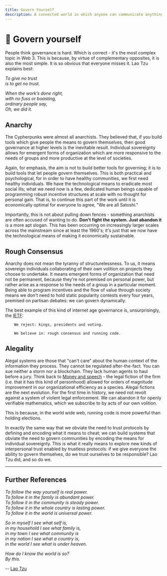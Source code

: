 ```yaml
---
title: Govern Yourself
description: A connected world in which anyone can communicate anything from anywhere requires more dynamic and responsive means of governing ourselves. Though it seems complex, Lao Tzu already had all the answers 27 centuries ago.
---
```


# 👑 Govern yourself

People think governance is hard. Which is correct - it's the most complex topic in Web 3. This is because, by virtue of complementary opposites, it is also the most simple. It is so obvious that everyone misses it. Lao Tzu explains best:

*To give no trust*  
*is to get no trust.*  
  
*When the work’s done right,*  
*with no fuss or boasting,*  
*ordinary people say,*  
*Oh, we did it.*  

## Anarchy

The Cypherpunks were almost all anarchists. They believed that, if you build tools which give people the means to govern themselves, then good governance at higher levels is the inevitable result. Individual sovereignty allows for emergent forms of organization which are more responsive to the needs of groups and more productive at the level of societies.

Again, for emphasis, the aim is not to build better tools for governing; it is to build tools that let people govern themselves. This is both practical and psychological, for in order to have healthy communities, we first need healthy individuals. We have the technological means to eradicate most social ills; what we need now is a few, dedicated human beings capable of programming robust incentive structures at scale with no thought for personal gain. That is, to continue this part of the work until it is economically optimal for everyone to agree, "We are all Satoshi."

Importantly, this is not about pulling down fences - something anarchists are often accused of wanting to do. **Don't fight the system. Just abandon it** is a more apt slogan. This has been occurring on increasingly larger scales across the mainstream since at least the 1960's; it's just that we now have the technological means of making it economically sustainable. 

## Rough Consensus

Anarchy does not mean the tyranny of structurelessness. To us, it means sovereign individuals collaborating of their own volition on projects they choose to undertake. It means emergent forms of organization that need not be permanent, because they're not premised on personal power, but rather arise as a response to the needs of a group in a particular moment. Being able to program incentives and the flow of value through society means we don't need to hold static popularity contests every four years, premised on partisan debates: we can govern dynamically.

The best example of this kind of internet age governance is, unsurprisingly, the [IETF](../consensus):

```
    We reject: kings, presidents and voting.

    We believe in: rough consensus and running code.
```

## Alegality

Alegal systems are those that "can't care" about the human context of the information they process. They cannot be regulated after-the-fact. You can sue neither a storm nor a blockchain. They lack human agents to haul before a jury. Think back to [Money and speech](../../module-2/money-speech/) - the legal fiction of the firm (i.e. that it has this kind of personhood) allowed for orders of magnitude improvement in our organizational efficiency as a species. Alegal fictions are the next evolution. For the first time in history, we need not revolt against a system of violent legal enforcement. We can abandon it for openly verifiable mathematics, which we subscribe to by acts of our own volition.

This is because, in the world wide web, running code is more powerful than holding elections. 

In exactly the same way that we obviate the need to trust protocols by defining and encoding what it means to cheat; we can build systems that obviate the need to govern communities by encoding  the means for individual sovereignty. This is what it really means to explore new kinds of interpersonal trust enabled by trustless protocols: if we give everyone the ability to govern themselves, do we trust ourselves to be responsible? Lao Tzu did, and so do we.

---

## Further References

*To follow the way yourself is real power.*  
*To follow it in the family is abundant power.*  
*To follow it in the community is steady power.*  
*To follow it in the whole country is lasting power.*  
*To follow it in the world is universal power.*  
  
*So in myself I see what self is,*  
*in my household I see what family is,*  
*in my town I see what community is*  
*in my nation I see what a country is,*  
*in the world I see what is under heaven.*  

*How do I know the world is so?*  
*By this.* 
   
 -- [Lao Tzu](http://www.sfhunyuan.com/images/TAO_TE_CHING_-_LE_GUIN_edition.pdf)